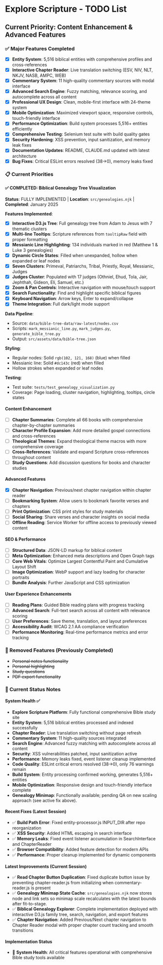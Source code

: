 # Explore Scripture - TODO List

## Current Priority: Content Enhancement & Advanced Features

### ✅ Major Features Completed

- [x] **Entity System**: 5,516 biblical entities with comprehensive profiles and
      cross-references
- [x] **Interactive Chapter Reader**: Live translation switching (ESV, NIV, NLT,
      NKJV, NASB, AMPC, WEB)
- [x] **Commentary System**: 11 high-quality commentary sources with modal
      interface
- [x] **Advanced Search Engine**: Fuzzy matching, relevance scoring, and
      autocomplete across all content
- [x] **Professional UX Design**: Clean, mobile-first interface with 24-theme
      system
- [x] **Mobile Optimization**: Maximized viewport space, responsive controls,
      touch-friendly interface
- [x] **Performance Optimization**: Build system processes 5,516+ entities
      efficiently
- [x] **Comprehensive Testing**: Selenium test suite with build quality gates
- [x] **Security Hardening**: XSS prevention, input sanitization, and memory
      leak fixes
- [x] **Documentation Updates**: README, CLAUDE.md updated with latest
      architecture
- [x] **Bug Fixes**: Critical ESLint errors resolved (38→0), memory leaks fixed

### 📋 Current Priorities

#### ✅ COMPLETED: Biblical Genealogy Tree Visualization

**Status**: FULLY IMPLEMENTED | **Location**: `src/genealogies.njk` | **Completed**: January 2025

**Features Implemented**:

- [x] **Interactive D3.js Tree**: Full genealogy tree from Adam to Jesus with 7 thematic clusters
- [x] **Multi-line Tooltips**: Scripture references from `tooltipRaw` field with proper formatting
- [x] **Messianic Line Highlighting**: 134 individuals marked in red (Matthew 1 & Luke 3 genealogies)
- [x] **Dynamic Circle States**: Filled when unexpanded, hollow when expanded or leaf nodes
- [x] **Seven Clusters**: Primeval, Patriarchs, Tribal, Priestly, Royal, Messianic, Judges
- [x] **Judges Cluster**: Populated with 17 judges (Othniel, Ehud, Tola, Jair, Jephthah, Gideon, Eli, Samuel, etc.)
- [x] **Zoom & Pan Controls**: Interactive navigation with mouse/touch support
- [x] **Search Functionality**: Find and highlight specific biblical figures
- [x] **Keyboard Navigation**: Arrow keys, Enter to expand/collapse
- [x] **Theme Integration**: Full dark/light mode support

**Data Pipeline**:
- Source: `data/bible-tree-data/raw-latest/nodes.csv`
- Scripts: `mark_messianic_line.py`, `mark_judges.py`, `generate_bible_tree.py`
- Output: `src/assets/data/bible-tree.json`

**Styling**:
- Regular nodes: Solid `rgb(102, 121, 168)` (blue) when filled
- Messianic line: Solid `#dc143c` (red) when filled
- Hollow strokes when expanded or leaf nodes

**Testing**:
- Test suite: `tests/test_genealogy_visualization.py`
- Coverage: Page loading, cluster navigation, highlighting, tooltips, circle states

#### Content Enhancement

- [ ] **Chapter Summaries**: Complete all 66 books with comprehensive
      chapter-by-chapter summaries
- [ ] **Character Profile Expansion**: Add more detailed gospel connections and
      cross-references
- [ ] **Theological Themes**: Expand theological theme macros with more
      comprehensive coverage
- [ ] **Cross-References**: Validate and expand Scripture cross-references
      throughout content
- [ ] **Study Questions**: Add discussion questions for books and character
      studies

#### Advanced Features

- [x] **Chapter Navigation**: Previous/next chapter navigation within chapter
      reader
- [ ] **Bookmarking System**: Allow users to bookmark favorite verses and
      chapters
- [ ] **Print Optimization**: CSS print styles for study materials
- [ ] **Social Sharing**: Share verses and character insights on social media
- [ ] **Offline Reading**: Service Worker for offline access to previously
      viewed content

#### SEO & Performance

- [ ] **Structured Data**: JSON-LD markup for biblical content
- [ ] **Meta Optimization**: Enhanced meta descriptions and Open Graph tags
- [ ] **Core Web Vitals**: Optimize Largest Contentful Paint and Cumulative
      Layout Shift
- [ ] **Image Optimization**: WebP support and lazy loading for character
      portraits
- [ ] **Bundle Analysis**: Further JavaScript and CSS optimization

#### User Experience Enhancements

- [ ] **Reading Plans**: Guided Bible reading plans with progress tracking
- [ ] **Advanced Search**: Full-text search across all content with relevance
      scoring
- [ ] **User Preferences**: Save theme, translation, and layout preferences
- [ ] **Accessibility Audit**: WCAG 2.1 AA compliance verification
- [ ] **Performance Monitoring**: Real-time performance metrics and error
      tracking

### 🚫 Removed Features (Previously Completed)

- ~~Personal notes functionality~~
- ~~Personal highlighting~~
- ~~Study questions~~
- ~~PDF export functionality~~

### 📝 Current Status Notes

#### System Health ✅

- **Explore Scripture Platform**: Fully functional comprehensive Bible study
  site
- **Entity System**: 5,516 biblical entities processed and indexed successfully
- **Chapter Reader**: Live translation switching without page refresh
- **Commentary System**: 11 high-quality sources integrated
- **Search Engine**: Advanced fuzzy matching with autocomplete across all
  content
- **Security**: XSS vulnerabilities patched, input sanitization active
- **Performance**: Memory leaks fixed, event listener cleanup implemented
- **Code Quality**: ESLint critical errors resolved (38→0), only 76 warnings
  remain
- **Build System**: Entity processing confirmed working, generates 5,516+
  entities
- **Mobile Optimization**: Responsive design and touch-friendly interface
  complete
- **Genealogy Minimap**: Functionally available; pending QA on new scaling
  approach (see active fix above).

#### Recent Fixes (Latest Session)

- ✅ **Build Path Error**: Fixed entity-processor.js INPUT_DIR after repo
  reorganization
- ✅ **XSS Security**: Added HTML escaping in search interface
- ✅ **Memory Leaks**: Fixed event listener accumulation in SearchInterface and
  ChapterReader
- ✅ **Browser Compatibility**: Added feature detection for modern APIs
- ✅ **Performance**: Proper cleanup implemented for dynamic components

#### Latest Improvements (Current Session)

- ✅ **Read Chapter Button Duplication**: Fixed duplicate button issue by
  preventing chapter-reader.js from initializing when commentary-reader.js is
  present
- ✅ **Genealogy Minimap State Cache**: `src/genealogies.njk` now stores node and
  link sets so minimap scale recalculates with the latest bounds after
  fit-to-stage.
- ✅ **Biblical Genealogy Explorer**: Complete implementation deployed with
  interactive D3.js family tree, search, navigation, and export features
- ✅ **Chapter Navigation**: Added Previous/Next chapter navigation to Chapter
  Reader modal with proper chapter count tracking and smooth transitions

#### Implementation Status

- 🎯 **System Health**: All critical features operational with comprehensive
  Bible study tools available
